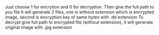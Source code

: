 Just choose 1 for encrytion and 0 for decryption.
Then give the full path to you file
It will generate 2 files, one is without extension which is encrypted image,
second is encryption key of same bytes with .dd extension
To decrypt give full path to encrypted file (without extension), it will generate original image with .jpg extension
